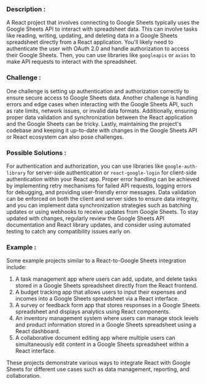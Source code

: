 ### Description :
A React project that involves connecting to Google Sheets typically uses the Google Sheets API to interact with spreadsheet data. This can involve tasks like reading, writing, updating, and deleting data in a Google Sheets spreadsheet directly from a React application. You'll likely need to authenticate the user with OAuth 2.0 and handle authorization to access their Google Sheets. Then, you can use libraries like `googleapis` or `axios` to make API requests to interact with the spreadsheet.

### Challenge :
One challenge is setting up authentication and authorization correctly to ensure secure access to Google Sheets data. Another challenge is handling errors and edge cases when interacting with the Google Sheets API, such as rate limits, network issues, or invalid data formats. Additionally, ensuring proper data validation and synchronization between the React application and the Google Sheets can be tricky. Lastly, maintaining the project's codebase and keeping it up-to-date with changes in the Google Sheets API or React ecosystem can also pose challenges.

### Possible Solutions : 
For authentication and authorization, you can use libraries like `google-auth-library` for server-side authentication or `react-google-login` for client-side authentication within your React app. Proper error handling can be achieved by implementing retry mechanisms for failed API requests, logging errors for debugging, and providing user-friendly error messages. Data validation can be enforced on both the client and server sides to ensure data integrity, and you can implement data synchronization strategies such as batching updates or using webhooks to receive updates from Google Sheets. To stay updated with changes, regularly review the Google Sheets API documentation and React library updates, and consider using automated testing to catch any compatibility issues early on.

### Example :
Some example projects similar to a React-to-Google Sheets integration include:

1. A task management app where users can add, update, and delete tasks stored in a Google Sheets spreadsheet directly from the React frontend.
2. A budget tracking app that allows users to input their expenses and incomes into a Google Sheets spreadsheet via a React interface.
3. A survey or feedback form app that stores responses in a Google Sheets spreadsheet and displays analytics using React components.
4. An inventory management system where users can manage stock levels and product information stored in a Google Sheets spreadsheet using a React dashboard.
5. A collaborative document editing app where multiple users can simultaneously edit content in a Google Sheets spreadsheet within a React interface.

These projects demonstrate various ways to integrate React with Google Sheets for different use cases such as data management, reporting, and collaboration.
